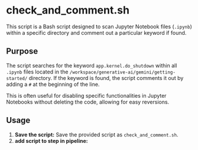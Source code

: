 # check_and_comment.sh

This script is a Bash script designed to scan Jupyter Notebook files (`.ipynb`) within a specific directory and comment out a particular keyword if found.

## Purpose

The script searches for the keyword `app.kernel.do_shutdown` within all `.ipynb` files located in the `/workspace/generative-ai/gemini/getting-started/` directory. If the keyword is found, the script comments it out by adding a `#` at the beginning of the line.

This is often useful for disabling specific functionalities in Jupyter Notebooks without deleting the code, allowing for easy reversions.

## Usage

1.  **Save the script:** Save the provided script as `check_and_comment.sh`.
2.  **add script to step in pipeline:** 


